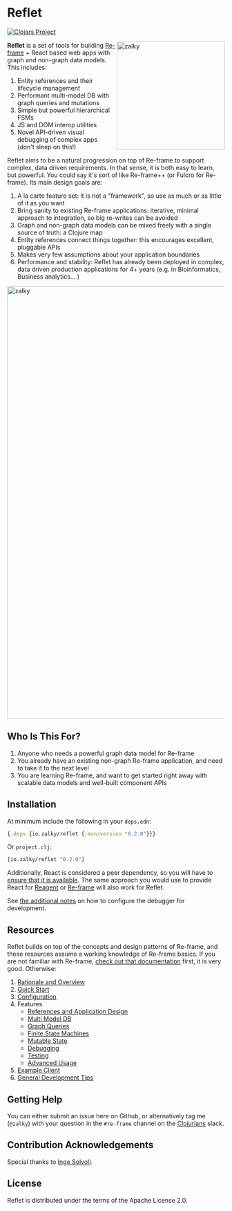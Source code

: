 
# Reflet

[![Clojars Project](https://img.shields.io/clojars/v/io.zalky/reflet?labelColor=blue&color=green&style=flat-square&logo=clojure&logoColor=fff)](https://clojars.org/io.zalky/reflet)

<img src="https://i.imgur.com/1nfbVFZ.jpg" title="zalky" align="right" width="250"/>

**Reflet** is a set of tools for building
[Re-frame](https://github.com/day8/re-frame) + React based web apps
with graph and non-graph data models. This includes:

1. Entity references and their lifecycle management
2. Performant multi-model DB with graph queries and mutations
3. Simple but powerful hierarchical FSMs
4. JS and DOM interop utilities
5. Novel API-driven visual debugging of complex apps (don't sleep on
   this!)

Reflet aims to be a natural progression on top of Re-frame to support
complex, data driven requirements. In that sense, it is both easy to
learn, but powerful. You could say it's sort of like Re-frame++ (or
Fulcro for Re-frame). Its main design goals are:

1. A la carte feature set: it is not a "framework", so use as much or
   as little of it as you want
2. Bring sanity to existing Re-frame applications: iterative, minimal
   approach to integration, so big re-writes can be avoided
3. Graph and non-graph data models can be mixed freely with a single
   source of truth: a Clojure map
4. Entity references connect things together: this encourages
   excellent, pluggable APIs
5. Makes very few assumptions about your application boundaries
6. Performance and stability: Reflet has already been deployed in
   complex, data driven production applications for 4+ years
   (e.g. in Bioinformatics, Business analytics... )

<img src="https://i.imgur.com/6MAwZgS.jpg" title="zalky" align="center" width="1000"/>

## Who Is This For?

1. Anyone who needs a powerful graph data model for Re-frame
2. You already have an existing non-graph Re-frame application, and
   need to take it to the next level
3. You are learning Re-frame, and want to get started right away with
   scalable data models and well-built component APIs

## Installation

At minimum include the following in your `deps.edn`:

```clj
{:deps {io.zalky/reflet {:mvn/version "0.2.0"}}}
```

Or `project.clj`:

```clj
[io.zalky/reflet "0.2.0"]
```

Additionally, React is considered a peer dependency, so you will have
to [ensure that it is
available](https://github.com/zalky/reflet/wiki/Configuration#react). The
same approach you would use to provide React for
[Reagent](https://github.com/reagent-project/reagent) or
[Re-frame](https://github.com/day8/re-frame) will also work for
Reflet.

See [the additional
notes](https://github.com/zalky/reflet/wiki/Configuration#debugger) on
how to configure the debugger for development.

## Resources

Reflet builds on top of the concepts and design patterns of Re-frame,
and these resources assume a working knowledge of Re-frame basics. If
you are not familiar with Re-frame, [check out that
documentation](https://day8.github.io/re-frame/re-frame/) first, it is
very good. Otherwise:

1. [Rationale and Overview](https://github.com/zalky/reflet/wiki#overview)
2. [Quick Start](https://github.com/zalky/reflet/wiki/Quick-Start)
3. [Configuration](https://github.com/zalky/reflet/wiki/Configuration)
4. Features
   - [References and Application Design](https://github.com/zalky/reflet/wiki/References-and-Application-Design)
   - [Multi Model DB](https://github.com/zalky/reflet/wiki/Multi-Model-DB)
   - [Graph Queries](https://github.com/zalky/reflet/wiki/Graph-Queries)
   - [Finite State Machines](https://github.com/zalky/reflet/wiki/Finite-State-Machines)
   - [Mutable State](https://github.com/zalky/reflet/wiki/Mutable-State)
   - [Debugging](https://github.com/zalky/reflet/wiki/Debugging)
   - [Testing](https://github.com/zalky/reflet/wiki/Testing)
   - [Advanced Usage](https://github.com/zalky/reflet/wiki/Advanced-Usage)
5. [Example Client](https://github.com/zalky/reflet/wiki/Example-Client)
6. [General Development Tips](https://github.com/zalky/reflet/wiki/General-Development-Tips)

## Getting Help

You can either submit an issue here on Github, or alternatively tag me
(`@zalky`) with your question in the `#re-frame` channel on the
[Clojurians](https://clojurians.slack.com) slack.

## Contribution Acknowledgements

Special thanks to [Inge Solvoll](https://github.com/ingesolvoll).

## License

Reflet is distributed under the terms of the Apache License 2.0.
